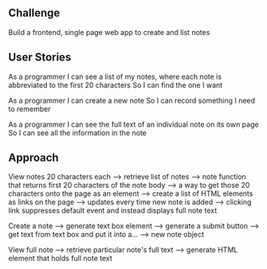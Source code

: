 ## Challenge
Build a frontend, single page web app to create and list notes

## User Stories
As a programmer
I can see a list of my notes, where each note is abbreviated to the first 20 characters
So I can find the one I want

As a programmer
I can create a new note
So I can record something I need to remember

As a programmer
I can see the full text of an individual note on its own page
So I can see all the information in the note

## Approach
View notes 20 characters each
--> retrieve list of notes
--> note function that returns first 20 characters of the note body
--> a way to get those 20 characters onto the page as an element
--> create a list of HTML elements as links on the page
--> updates every time new note is added
--> clicking link suppresses default event and instead displays full note text

Create a note
--> generate text box element
--> generate a submit button
--> get text from text box and put it into a...
--> new note object

View full note
--> retrieve particular note's full text
--> generate HTML element that holds full note text
